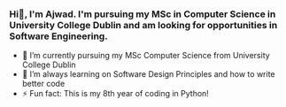 ### Hi👋, I'm Ajwad. I'm pursuing my MSc in Computer Science in University College Dublin and am looking for opportunities in Software Engineering.

- 🔭 I’m currently pursuing my MSc Computer Science from University College Dublin
- 🌱 I’m always learning on Software Design Principles and how to write better code
- ⚡ Fun fact: This is my 8th year of coding in Python!
